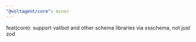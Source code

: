 ```yaml
---
"@voltagent/core": minor
---
```


feat(core): support valibot and other schema libraries via xsschema, not just zod
